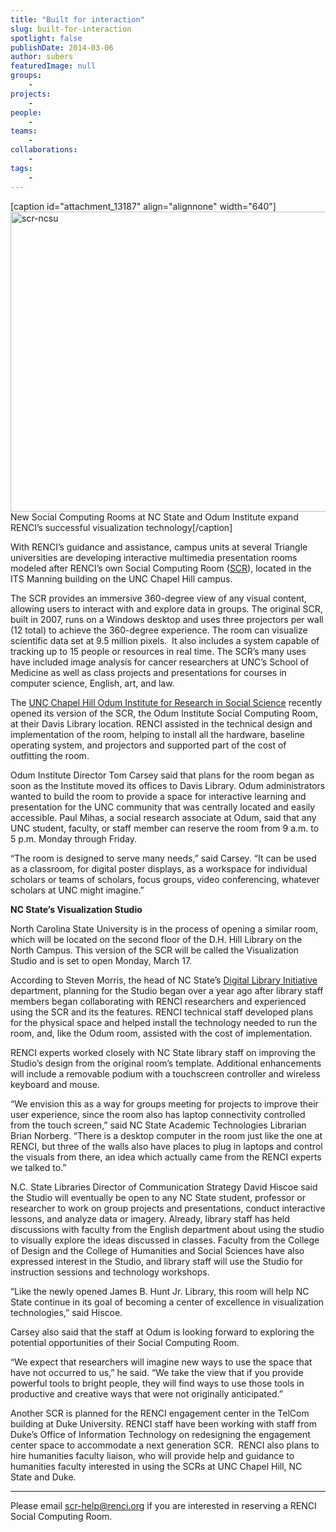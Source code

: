 ```yaml
---
title: "Built for interaction"
slug: built-for-interaction
spotlight: false
publishDate: 2014-03-06
author: subers
featuredImage: null
groups:
    - 
projects:
    - 
people:
    - 
teams: 
    - 
collaborations:
    - 
tags:
    - 
---
```

[caption id="attachment_13187" align="alignnone" width="640"]<a href="http://www.renci.org/wp-content/uploads/2014/03/scr-ncsu.jpg"><img class="size-news-large wp-image-13187" src="http://www.renci.org/wp-content/uploads/2014/03/scr-ncsu-640x480.jpg" alt="scr-ncsu" width="640" height="480" /></a> New Social Computing Rooms at NC State and Odum Institute expand RENCI’s successful visualization technology[/caption]

With RENCI’s guidance and assistance, campus units at several Triangle universities are developing interactive multimedia presentation rooms modeled after RENCI’s own Social Computing Room (<a href="http://www.renci.org/blog/rencis-social-computing-room-in-action/" target="_blank">SCR</a>), located in the ITS Manning building on the UNC Chapel Hill campus. <!--more-->

The SCR provides an immersive 360-degree view of any visual content, allowing users to interact with and explore data in groups. The original SCR, built in 2007, runs on a Windows desktop and uses three projectors per wall (12 total) to achieve the 360-degree experience. The room can visualize scientific data set at 9.5 million pixels.  It also includes a system capable of tracking up to 15 people or resources in real time. The SCR’s many uses have included image analysis for cancer researchers at UNC’s School of Medicine as well as class projects and presentations for courses in computer science, English, art, and law.

The <a href="http://www.odum.unc.edu/odum/home2.jsp" target="_blank">UNC Chapel Hill Odum Institute for Research in Social Science</a> recently opened its version of the SCR, the Odum Institute Social Computing Room, at their Davis Library location. RENCI assisted in the technical design and implementation of the room, helping to install all the hardware, baseline operating system, and projectors and supported part of the cost of outfitting the room.

Odum Institute Director Tom Carsey said that plans for the room began as soon as the Institute moved its offices to Davis Library. Odum administrators wanted to build the room to provide a space for interactive learning and presentation for the UNC community that was centrally located and easily accessible. Paul Mihas, a social research associate at Odum, said that any UNC student, faculty, or staff member can reserve the room from 9 a.m. to 5 p.m. Monday through Friday.

“The room is designed to serve many needs,” said Carsey. “It can be used as a classroom, for digital poster displays, as a workspace for individual scholars or teams of scholars, focus groups, video conferencing, whatever scholars at UNC might imagine.”

<strong>NC State’s Visualization Studio</strong>

North Carolina State University is in the process of opening a similar room, which will be located on the second floor of the D.H. Hill Library on the North Campus. This version of the SCR will be called the Visualization Studio and is set to open Monday, March 17.

According to Steven Morris, the head of NC State’s <a href="https://www.lib.ncsu.edu/departments/digital-library-initiatives" target="_blank">Digital Library Initiative</a> department, planning for the Studio began over a year ago after library staff members began collaborating with RENCI researchers and experienced using the SCR and its the features. RENCI technical staff developed plans for the physical space and helped install the technology needed to run the room, and, like the Odum room, assisted with the cost of implementation.

RENCI experts worked closely with NC State library staff on improving the Studio’s design from the original room’s template. Additional enhancements will include a removable podium with a touchscreen controller and wireless keyboard and mouse.

“We envision this as a way for groups meeting for projects to improve their user experience, since the room also has laptop connectivity controlled from the touch screen,” said NC State Academic Technologies Librarian Brian Norberg. “There is a desktop computer in the room just like the one at RENCI, but three of the walls also have places to plug in laptops and control the visuals from there, an idea which actually came from the RENCI experts we talked to.”

N.C. State Libraries Director of Communication Strategy David Hiscoe said the Studio will eventually be open to any NC State student, professor or researcher to work on group projects and presentations, conduct interactive lessons, and analyze data or imagery. Already, library staff has held discussions with faculty from the English department about using the studio to visually explore the ideas discussed in classes. Faculty from the College of Design and the College of Humanities and Social Sciences have also expressed interest in the Studio, and library staff will use the Studio for instruction sessions and technology workshops.

“Like the newly opened James B. Hunt Jr. Library, this room will help NC State continue in its goal of becoming a center of excellence in visualization technologies,” said Hiscoe.

Carsey also said that the staff at Odum is looking forward to exploring the potential opportunities of their Social Computing Room.

“We expect that researchers will imagine new ways to use the space that have not occurred to us,” he said. “We take the view that if you provide powerful tools to bright people, they will find ways to use those tools in productive and creative ways that were not originally anticipated.”

Another SCR is planned for the RENCI engagement center in the TelCom building at Duke University. RENCI staff have been working with staff from Duke’s Office of Information Technology on redesigning the engagement center space to accommodate a next generation SCR.  RENCI also plans to hire humanities faculty liaison, who will provide help and guidance to humanities faculty interested in using the SCRs at UNC Chapel Hill, NC State and Duke.

<hr />

Please email <a href="mailto:scr-help@renci.org"><span class="s2">scr-help@renci.org</span></a> if you are interested in reserving a RENCI Social Computing Room.
